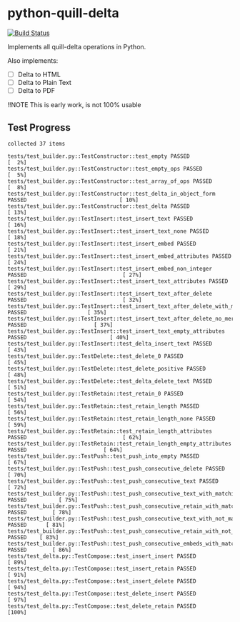 # python-quill-delta

[![Build Status](https://travis-ci.org/mariocesar/python-quill-delta.svg?branch=master)](https://travis-ci.org/mariocesar/python-quill-delta)

Implements all quill-delta operations in Python. 

Also implements:

- [ ] Delta to HTML
- [ ] Delta to Plain Text
- [ ] Delta to PDF

!!NOTE This is early work, is not 100% usable


## Test Progress

    collected 37 items                                                                                         
    
    tests/test_builder.py::TestConstructor::test_empty PASSED                                            [  2%]
    tests/test_builder.py::TestConstructor::test_empty_ops PASSED                                        [  5%]
    tests/test_builder.py::TestConstructor::test_array_of_ops PASSED                                     [  8%]
    tests/test_builder.py::TestConstructor::test_delta_in_object_form PASSED                             [ 10%]
    tests/test_builder.py::TestConstructor::test_delta PASSED                                            [ 13%]
    tests/test_builder.py::TestInsert::test_insert_text PASSED                                           [ 16%]
    tests/test_builder.py::TestInsert::test_insert_text_none PASSED                                      [ 18%]
    tests/test_builder.py::TestInsert::test_insert_embed PASSED                                          [ 21%]
    tests/test_builder.py::TestInsert::test_insert_embed_attributes PASSED                               [ 24%]
    tests/test_builder.py::TestInsert::test_insert_embed_non_integer PASSED                              [ 27%]
    tests/test_builder.py::TestInsert::test_insert_text_attributes PASSED                                [ 29%]
    tests/test_builder.py::TestInsert::test_insert_text_after_delete PASSED                              [ 32%]
    tests/test_builder.py::TestInsert::test_insert_text_after_delete_with_merge PASSED                   [ 35%]
    tests/test_builder.py::TestInsert::test_insert_text_after_delete_no_merge PASSED                     [ 37%]
    tests/test_builder.py::TestInsert::test_insert_text_empty_attributes PASSED                          [ 40%]
    tests/test_builder.py::TestInsert::test_delta_insert_text PASSED                                     [ 43%]
    tests/test_builder.py::TestDelete::test_delete_0 PASSED                                              [ 45%]
    tests/test_builder.py::TestDelete::test_delete_positive PASSED                                       [ 48%]
    tests/test_builder.py::TestDelete::test_delta_delete_text PASSED                                     [ 51%]
    tests/test_builder.py::TestRetain::test_retain_0 PASSED                                              [ 54%]
    tests/test_builder.py::TestRetain::test_retain_length PASSED                                         [ 56%]
    tests/test_builder.py::TestRetain::test_retain_length_none PASSED                                    [ 59%]
    tests/test_builder.py::TestRetain::test_retain_length_attributes PASSED                              [ 62%]
    tests/test_builder.py::TestRetain::test_retain_length_empty_attributes PASSED                        [ 64%]
    tests/test_builder.py::TestPush::test_push_into_empty PASSED                                         [ 67%]
    tests/test_builder.py::TestPush::test_push_consecutive_delete PASSED                                 [ 70%]
    tests/test_builder.py::TestPush::test_push_consecutive_text PASSED                                   [ 72%]
    tests/test_builder.py::TestPush::test_push_consecutive_text_with_matching_attributes PASSED          [ 75%]
    tests/test_builder.py::TestPush::test_push_consecutive_retain_with_matching_attributes PASSED        [ 78%]
    tests/test_builder.py::TestPush::test_push_consecutive_text_with_not_matching_attributes PASSED      [ 81%]
    tests/test_builder.py::TestPush::test_push_consecutive_retain_with_not_matching_attributes PASSED    [ 83%]
    tests/test_builder.py::TestPush::test_push_consecutive_embeds_with_matching_attributes PASSED        [ 86%]
    tests/test_delta.py::TestCompose::test_insert_insert PASSED                                          [ 89%]
    tests/test_delta.py::TestCompose::test_insert_retain PASSED                                          [ 91%]
    tests/test_delta.py::TestCompose::test_insert_delete PASSED                                          [ 94%]
    tests/test_delta.py::TestCompose::test_delete_insert PASSED                                          [ 97%]
    tests/test_delta.py::TestCompose::test_delete_retain PASSED                                          [100%]
